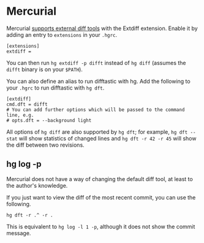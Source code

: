 # Mercurial

Mercurial [supports external diff
tools](https://www.mercurial-scm.org/wiki/ExtdiffExtension) with the
Extdiff extension. Enable it by adding an entry to `extensions` in
your `.hgrc`.

```
[extensions]
extdiff =
```

You can then run `hg extdiff -p difft` instead of `hg diff`
(assumes the `difft` binary is on your `$PATH`).

You can also define an alias to run difftastic with hg. Add the
following to your `.hgrc` to run difftastic with `hg dft`.

```
[extdiff]
cmd.dft = difft
# You can add further options which will be passed to the command line, e.g.
# opts.dft = --background light
```

All options of `hg diff` are also supported by `hg dft`; for example,
`hg dft --stat` will show statistics of changed lines and `hg dft -r 42 -r 45`
will show the diff between two revisions.

## hg log -p

Mercurial does not have a way of changing the default diff tool, at
least to the author's knowledge.

If you just want to view the diff of the most recent commit, you can
use the following.

```
hg dft -r .^ -r .
```

This is equivalent to `hg log -l 1 -p`, although it does not show the
commit message.

